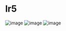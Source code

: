 # lr5
![image](https://github.com/IWDNO/lr5-8/assets/104385956/ef27341e-ba19-4067-a3ee-9a07c70f6786)
![image](https://github.com/IWDNO/lr5-8/assets/104385956/85a47874-8d88-459a-9c3e-455230cb1464)
![image](https://github.com/IWDNO/lr5-8/assets/104385956/dcb2f207-80c2-4c99-9145-9e5445227a36)
